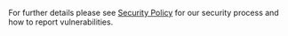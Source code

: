 For further details please see [Security Policy](https://github.com/karmada-io/community/blob/main/security-team/SECURITY.md) for our security process and how to report vulnerabilities.
